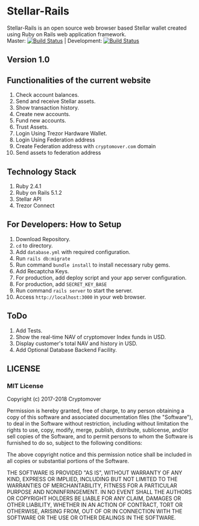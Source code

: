# Stellar-Rails  
Stellar-Rails is an open source web browser based Stellar wallet created using Ruby on Rails web application framework.  
Master: [![Build Status](https://travis-ci.org/cryptomover-code/stellar-rails.svg?branch=master)](https://travis-ci.org/cryptomover-code/stellar-rails) | Development: [![Build Status](https://travis-ci.org/cryptomover-code/stellar-rails.svg?branch=development)](https://travis-ci.org/cryptomover-code/stellar-rails)

## Version 1.0

## Functionalities of the current website  
  1. Check account balances.  
  2. Send and receive Stellar assets.  
  3. Show transaction history.  
  4. Create new accounts.  
  5. Fund new accounts.  
  6. Trust Assets.  
  7. Login Using Trezor Hardware Wallet.  
  8. Login Using Federation address  
  9. Create Federation address with `cryptomover.com` domain  
  10. Send assets to federation address

## Technology Stack  
  1. Ruby 2.4.1  
  2. Ruby on Rails 5.1.2  
  3. Stellar API  
  4. Trezor Connect  
  
## For Developers: How to Setup
  1. Download Repository.  
  2. `cd` to directory.  
  3. Add `database.yml` with required configuration.  
  4. Run `rails db:migrate`  
  5. Run command `bundle install` to install necessary ruby gems.   
  6. Add Recaptcha Keys.  
  7. For production, add deploy script and your app server configuration.  
  8. For production, add `SECRET_KEY_BASE`  
  9. Run command `rails server` to start the server.  
  10. Access `http://localhost:3000` in your web browser.  
  
## ToDo
  1. Add Tests.  
  2. Show the real-time NAV of cryptomover Index funds in USD.  
  3. Display customer's total NAV and history in USD.  
  4. Add Optional Database Backend Facility.  

## LICENSE

### MIT License

Copyright (c) 2017-2018 Cryptomover

Permission is hereby granted, free of charge, to any person obtaining a copy
of this software and associated documentation files (the "Software"), to deal
in the Software without restriction, including without limitation the rights
to use, copy, modify, merge, publish, distribute, sublicense, and/or sell
copies of the Software, and to permit persons to whom the Software is
furnished to do so, subject to the following conditions:

The above copyright notice and this permission notice shall be included in all
copies or substantial portions of the Software.

THE SOFTWARE IS PROVIDED "AS IS", WITHOUT WARRANTY OF ANY KIND, EXPRESS OR
IMPLIED, INCLUDING BUT NOT LIMITED TO THE WARRANTIES OF MERCHANTABILITY,
FITNESS FOR A PARTICULAR PURPOSE AND NONINFRINGEMENT. IN NO EVENT SHALL THE
AUTHORS OR COPYRIGHT HOLDERS BE LIABLE FOR ANY CLAIM, DAMAGES OR OTHER
LIABILITY, WHETHER IN AN ACTION OF CONTRACT, TORT OR OTHERWISE, ARISING FROM,
OUT OF OR IN CONNECTION WITH THE SOFTWARE OR THE USE OR OTHER DEALINGS IN THE
SOFTWARE.

